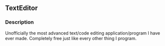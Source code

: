 ## TextEditor
### Description
Unofficially the most advanced text/code editing application/program I have ever made. Completely free just like every other thing I program.
